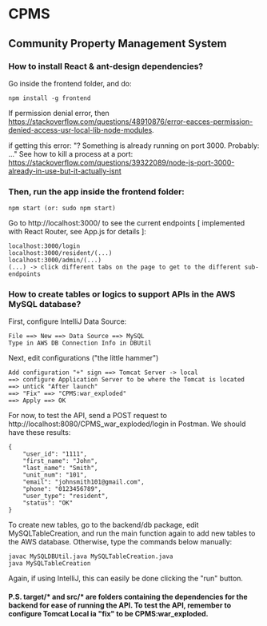 # CPMS
## Community Property Management System

### How to install React & ant-design dependencies?

Go inside the frontend folder, and do:

```
npm install -g frontend
```

If permission denial error, then https://stackoverflow.com/questions/48910876/error-eacces-permission-denied-access-usr-local-lib-node-modules.

if getting this error: "? Something is already running on port 3000. Probably: ..." See how to kill a process at a port:
https://stackoverflow.com/questions/39322089/node-js-port-3000-already-in-use-but-it-actually-isnt

### Then, run the app inside the frontend folder:

```
npm start (or: sudo npm start)
```

Go to http://localhost:3000/ to see the current endpoints [ implemented with React Router, see App.js for details ]:

```
localhost:3000/login
localhost:3000/resident/(...)
localhost:3000/admin/(...)
(...) -> click different tabs on the page to get to the different sub-endpoints
```


### How to create tables or logics to support APIs in the AWS MySQL database?

First, configure IntelliJ Data Source:
```
File ==> New ==> Data Source ==> MySQL
Type in AWS DB Connection Info in DBUtil
```
Next, edit configurations ("the little hammer")
```
Add configuration "+" sign ==> Tomcat Server -> local
==> configure Application Server to be where the Tomcat is located
==> untick "After launch"
==> "Fix" ==> "CPMS:war_exploded"
==> Apply ==> OK
```

For now, to test the API, send a POST request to http://localhost:8080/CPMS_war_exploded/login in Postman.
We should have these results:
```
{
    "user_id": "1111",
    "first_name": "John",
    "last_name": "Smith",
    "unit_num": "101",
    "email": "johnsmith101@gmail.com",
    "phone": "0123456789",
    "user_type": "resident",
    "status": "OK"
}
```

To create new tables, go to the backend/db package,
edit MySQLTableCreation, and run the main function again to add new tables to the AWS database. Otherwise, type the commands below manually:
```
javac MySQLDBUtil.java MySQLTableCreation.java
java MySQLTableCreation
```
Again, if using IntelliJ, this can easily be done clicking the "run" button.

#### P.S. target/* and src/* are folders containing the dependencies for the backend for ease of running the API. To test the API, remember to configure Tomcat Local ia "fix" to be CPMS:war_exploded.
